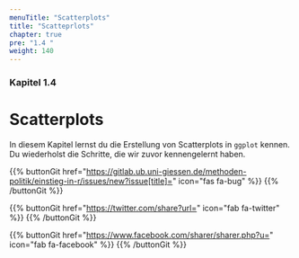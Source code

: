 ```yaml
---
menuTitle: "Scatterplots"
title: "Scatteprlots"
chapter: true
pre: "1.4 "
weight: 140
---
```


### Kapitel 1.4

# Scatterplots

In diesem Kapitel lernst du die Erstellung von Scatterplots in `ggplot` kennen. Du wiederholst die Schritte, die wir zuvor kennengelernt haben. 

{{% buttonGit href="https://gitlab.ub.uni-giessen.de/methoden-politik/einstieg-in-r/issues/new?issue[title]=" icon="fas fa-bug" %}} {{% /buttonGit %}} 

{{% buttonGit href="https://twitter.com/share?url=" icon="fab fa-twitter" %}} {{% /buttonGit %}}

{{% buttonGit href="https://www.facebook.com/sharer/sharer.php?u=" icon="fab fa-facebook" %}} {{% /buttonGit %}}
